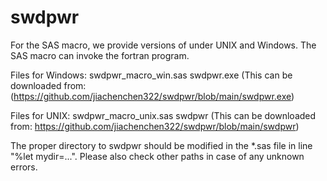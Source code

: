 # swdpwr
For the SAS macro, we provide versions of under UNIX and Windows. The SAS macro can invoke the fortran program.

Files for Windows:
swdpwr_macro_win.sas 
swdpwr.exe (This can be downloaded from: (https://github.com/jiachenchen322/swdpwr/blob/main/swdpwr.exe)

Files for UNIX:
swdpwr_macro_unix.sas 
swdpwr (This can be downloaded from: https://github.com/jiachenchen322/swdpwr/blob/main/swdpwr)

The proper directory to swdpwr should be modified in the *.sas file in line "%let mydir=...". Please also check other paths in case of any unknown errors.


